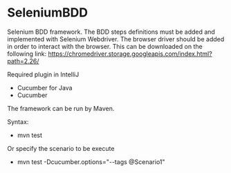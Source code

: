 # SeleniumBDD
Selenium BDD framework. The BDD steps definitions must be added and implemented with Selenium Webdriver.
The browser driver should be added in order to interact with the browser. This can be downloaded on the following link: https://chromedriver.storage.googleapis.com/index.html?path=2.26/

Required plugin in IntelliJ
- Cucumber for Java
- Cucumber

The framework can be run by Maven.

Syntax:
- mvn test

Or specify the scenario to be execute
- mvn test -Dcucumber.options="--tags @Scenario1"
